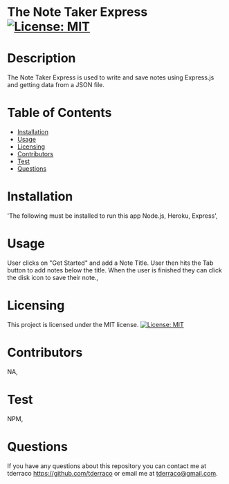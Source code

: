  # The Note Taker Express                [![License: MIT](https://img.shields.io/badge/License-MIT-yellow.svg)](https://opensource.org/licenses/MIT)
  # Description
  The Note Taker Express is used to write and save notes using Express.js and getting data from a JSON file.
  # Table of Contents
  * [Installation](#installation)
  * [Usage](#usage)
  * [Licensing](#licensing)
  * [Contributors](#contributors)
  * [Test](#test)
  * [Questions](#questions)
 
  # Installation
  'The following must be installed to run this app
  Node.js, Heroku, Express',

  # Usage
  User clicks on "Get Started" and add a Note Title. User then hits the Tab button to add notes below the title. When the user is finished they can click the disk icon to save their note.,

  # Licensing 
  This project is licensed under the MIT license.
[![License: MIT](https://img.shields.io/badge/License-MIT-yellow.svg)](https://opensource.org/licenses/MIT)

  # Contributors
  NA,

  # Test
  NPM,

  
  # Questions
  If you have any questions about this repository you can contact me at
  tderraco https://github.com/tderraco or email me at tderraco@gmail.com.